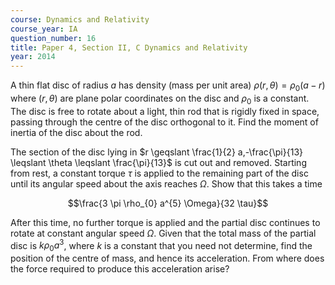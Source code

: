 ```yaml
---
course: Dynamics and Relativity
course_year: IA
question_number: 16
title: Paper 4, Section II, C Dynamics and Relativity
year: 2014
---
```




A thin flat disc of radius $a$ has density (mass per unit area) $\rho(r, \theta)=\rho_{0}(a-r)$ where $(r, \theta)$ are plane polar coordinates on the disc and $\rho_{0}$ is a constant. The disc is free to rotate about a light, thin rod that is rigidly fixed in space, passing through the centre of the disc orthogonal to it. Find the moment of inertia of the disc about the rod.

The section of the disc lying in $r \geqslant \frac{1}{2} a,-\frac{\pi}{13} \leqslant \theta \leqslant \frac{\pi}{13}$ is cut out and removed. Starting from rest, a constant torque $\tau$ is applied to the remaining part of the disc until its angular speed about the axis reaches $\Omega$. Show that this takes a time

$$\frac{3 \pi \rho_{0} a^{5} \Omega}{32 \tau}$$

After this time, no further torque is applied and the partial disc continues to rotate at constant angular speed $\Omega$. Given that the total mass of the partial disc is $k \rho_{0} a^{3}$, where $k$ is a constant that you need not determine, find the position of the centre of mass, and hence its acceleration. From where does the force required to produce this acceleration arise?